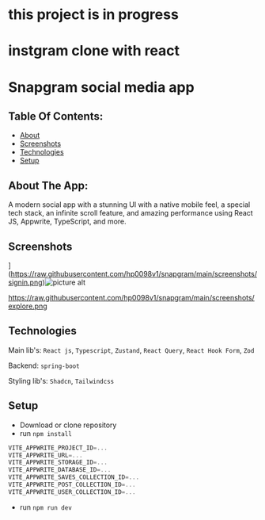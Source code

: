 # this project is in progress

# instgram clone with react 

# Snapgram social media app

## Table Of Contents:

- [About](#about-the-app)
- [Screenshots](#screenshots)
- [Technologies](#technologies)
- [Setup](#setup)

## About The App:

A modern social app with a stunning UI with a native mobile feel, a special tech stack, an infinite scroll feature, and amazing performance using React JS, Appwrite, TypeScript, and more.

## Screenshots

](https://raw.githubusercontent.com/hp0098v1/snapgram/main/screenshots/signin.png)![picture alt](/screenshots/explore.png "explore")

https://raw.githubusercontent.com/hp0098v1/snapgram/main/screenshots/explore.png

## Technologies

Main lib's: `React js`, `Typescript`, `Zustand`, `React Query`, `React Hook Form`, `Zod`

Backend: `spring-boot`

Styling lib's: `Shadcn`, `Tailwindcss`

## Setup <a name="setup"></a>

- Download or clone repository
- run `npm install`

```js
VITE_APPWRITE_PROJECT_ID=...
VITE_APPWRITE_URL=...
VITE_APPWRITE_STORAGE_ID=...
VITE_APPWRITE_DATABASE_ID=...
VITE_APPWRITE_SAVES_COLLECTION_ID=...
VITE_APPWRITE_POST_COLLECTION_ID=...
VITE_APPWRITE_USER_COLLECTION_ID=...
```

- run `npm run dev`
